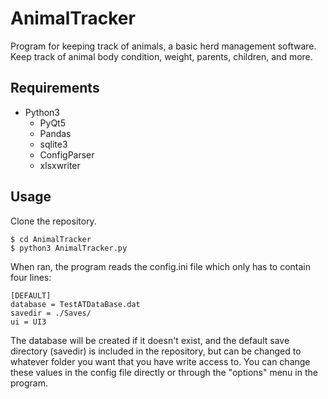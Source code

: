 # AnimalTracker
Program for keeping track of animals, a basic herd management software.
Keep track of animal body condition, weight, parents, children, and more.

## Requirements

- Python3
    - PyQt5
    - Pandas
    - sqlite3
    - ConfigParser
    - xlsxwriter

## Usage
Clone the repository.
```shell
$ cd AnimalTracker
$ python3 AnimalTracker.py
```

When ran, the program reads the config.ini file which only has to contain four lines:

```init
[DEFAULT]
database = TestATDataBase.dat
savedir = ./Saves/
ui = UI3
```

The database will be created if it doesn't exist, and the default save directory (savedir) is included in the repository, but can be changed to whatever folder you want that you have write access to. You can change these values in the config file directly or through the "options" menu in the program. 
